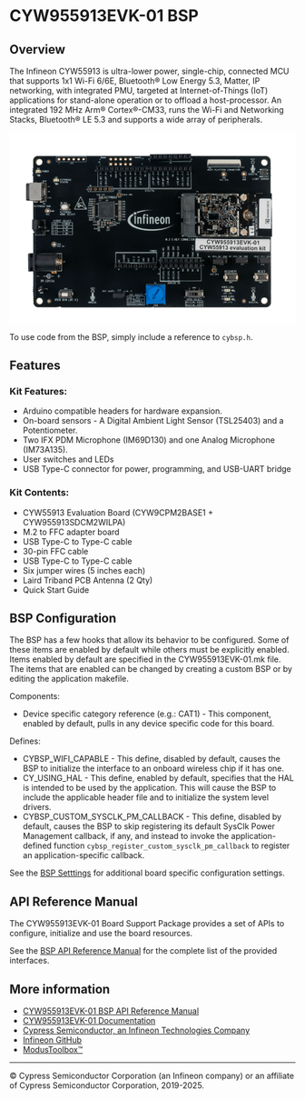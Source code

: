 # CYW955913EVK-01 BSP

## Overview

The Infineon CYW55913 is ultra-lower power, single-chip, connected MCU that supports 1x1 Wi-Fi 6/6E,  Bluetooth® Low Energy 5.3, Matter, IP networking, with integrated PMU, targeted at Internet-of-Things (IoT) applications for stand-alone operation or to offload a host-processor. An integrated 192 MHz Arm® Cortex®-CM33,  runs the Wi-Fi and Networking Stacks, Bluetooth® LE 5.3 and supports a wide array of peripherals. 

![](docs/html/board.png)

To use code from the BSP, simply include a reference to `cybsp.h`.

## Features

### Kit Features:

* Arduino compatible headers for hardware expansion.
* On-board sensors - A Digital Ambient Light Sensor (TSL25403) and a Potentiometer.
* Two IFX PDM Microphone (IM69D130) and one Analog Microphone (IM73A135).
* User switches and LEDs
* USB Type-C connector for power, programming, and USB-UART bridge

### Kit Contents:

* CYW55913 Evaluation Board (CYW9CPM2BASE1 + CYW955913SDCM2WILPA)
* M.2 to FFC adapter board
* USB Type-C to Type-C cable
* 30-pin FFC cable 
* USB Type-C to Type-C cable
* Six jumper wires (5 inches each)
* Laird Triband PCB Antenna (2 Qty)
* Quick Start Guide

## BSP Configuration

The BSP has a few hooks that allow its behavior to be configured. Some of these items are enabled by default while others must be explicitly enabled. Items enabled by default are specified in the CYW955913EVK-01.mk file. The items that are enabled can be changed by creating a custom BSP or by editing the application makefile.

Components:
* Device specific category reference (e.g.: CAT1) - This component, enabled by default, pulls in any device specific code for this board.

Defines:
* CYBSP_WIFI_CAPABLE - This define, disabled by default, causes the BSP to initialize the interface to an onboard wireless chip if it has one.
* CY_USING_HAL - This define, enabled by default, specifies that the HAL is intended to be used by the application. This will cause the BSP to include the applicable header file and to initialize the system level drivers.
* CYBSP_CUSTOM_SYSCLK_PM_CALLBACK - This define, disabled by default, causes the BSP to skip registering its default SysClk Power Management callback, if any, and instead to invoke the application-defined function `cybsp_register_custom_sysclk_pm_callback` to register an application-specific callback.



See the [BSP Setttings][settings] for additional board specific configuration settings.

## API Reference Manual

The CYW955913EVK-01 Board Support Package provides a set of APIs to configure, initialize and use the board resources.

See the [BSP API Reference Manual][api] for the complete list of the provided interfaces.

## More information
* [CYW955913EVK-01 BSP API Reference Manual][api]
* [CYW955913EVK-01 Documentation](http://www.infineon.com/CYW955913EVK)
* [Cypress Semiconductor, an Infineon Technologies Company](http://www.cypress.com)
* [Infineon GitHub](https://github.com/infineon)
* [ModusToolbox™](https://www.cypress.com/products/modustoolbox-software-environment)

[api]: https://infineon.github.io/TARGET_CYW955913EVK-01/html/modules.html
[settings]: https://infineon.github.io/TARGET_CYW955913EVK-01/html/md_bsp_settings.html

---
© Cypress Semiconductor Corporation (an Infineon company) or an affiliate of Cypress Semiconductor Corporation, 2019-2025.